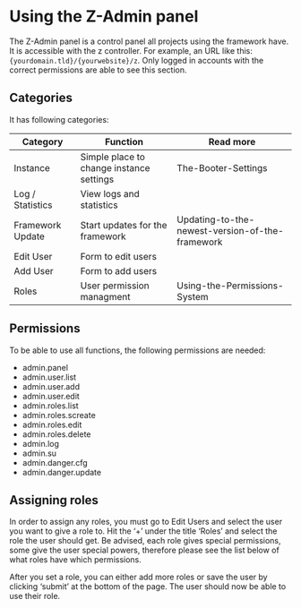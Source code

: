 # Using the Z-Admin panel
The Z-Admin panel is a control panel all projects using the framework have. It is accessible with the z controller. For example, an URL like this: `{yourdomain.tld}/{yourwebsite}/z`. Only logged in accounts with the correct permissions are able to see this section.
## Categories
It has following categories:

| Category | Function | Read more |
| -------- | -------- | -------- |
| Instance | Simple place to change instance settings| The-Booter-Settings |
| Log / Statistics | View logs and statistics
| Framework Update | Start updates for the framework | Updating-to-the-newest-version-of-the-framework
| Edit User | Form to edit users
| Add User | Form to add users
| Roles | User permission managment | Using-the-Permissions-System
## Permissions
To be able to use all functions, the following permissions are needed:
*  admin.panel
*  admin.user.list
*  admin.user.add
*  admin.user.edit
*  admin.roles.list
*  admin.roles.screate
*  admin.roles.edit
*  admin.roles.delete
*  admin.log
*  admin.su
*  admin.danger.cfg
*  admin.danger.update

## Assigning roles
In order to assign any roles, you must go to Edit Users and select the user you want to give a role to. Hit the ‘+’ under the title ‘Roles’ and select the role the user should get. Be advised, each role gives special permissions, some give the user special powers, therefore please see the list below of what roles have which permissions.

After you set a role, you can either add more roles or save the user by clicking ‘submit’ at the bottom of the page. The user should now be able to use their role. 